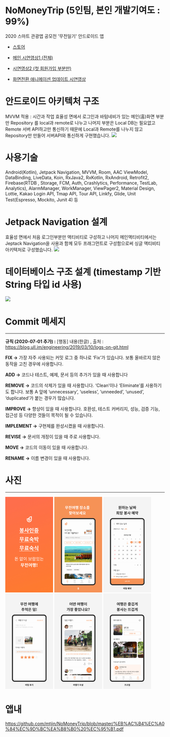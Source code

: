 # NoMoneyTrip (5인팀, 본인 개발기여도 : 99%)
2020 스마트 관광앱 공모전 '무전일기' 안드로이드 앱
- [스토어](https://play.google.com/store/apps/details?id=com.mtjin.nomoneytrip)

- [메인 시연영상1 (전체)](https://youtu.be/Ty2MfKSNdso)

- [시연영상2 (첫 회원가입 부분만)](https://youtu.be/f2-8GOL8esE)

- [화면전환 애니메이션 업데이트 시연영상](https://www.youtube.com/watch?v=snzmKRwiOVM)



# 안드로이드 아키텍처 구조
MVVM 적용 : 시간과 작업 효율성 면에서 로그인과 바텀네비가 있는 메인(홈)화면 부분만 Repository 를 local과 remote로 나누고 나머지 부분은 Local DB는 필요없고 Remote 서버 API하고만 통신하기 때문에 Local과 Remote를 나누지 않고 Repository만 만들어 서버API와 통신하게 구현했습니다.
<img src="https://user-images.githubusercontent.com/37071007/103278060-ed3a8e00-4a0d-11eb-9047-76e80fb0f7ac.png" ></img>


# 사용기술
Android(Kotlin), Jetpack Navigation, MVVM, Room, AAC ViewModel, DataBinding, LiveData, Koin, RxJava2, RxKotlin, RxAndroid, Retrofit2, Firebase(RTDB , Storage, FCM, Auth, Crashlytics, Performance, TestLab, Analytics), AlarmManager, WorkManager, ViewPager2, Material Design, Lottie,  Kakao Login API, Tmap API, Tour API, Linkfy, Glide, Unit Test(Espresso, Mockito, Junit 4) 등


# Jetpack Navigation 설계
효율성 면에서 처음 로그인부분만 액티비티로 구성하고 나머지 메인액티비티에서는 Jeptack Navigation을 사용과 함께 모두 프래그먼트로 구성함으로써 싱글 액티비티 아키텍처로 구성했습니다.
<img src="https://user-images.githubusercontent.com/37071007/99547497-eece6a80-29fa-11eb-88d6-b128a51beee9.png" ></img>


# 데이터베이스 구조 설계 (timestamp 기반 String 타입 id 사용)
<img src="https://user-images.githubusercontent.com/37071007/95646136-63f77780-0b00-11eb-87dc-6b0207303803.png"/>


# Commit 메세지
-----------
**규칙 (2020-07-01 추가) :** [행동] 내용(한글) , 출처 : https://blog.ull.im/engineering/2019/03/10/logs-on-git.html

**FIX ->**
가장 자주 사용되는 커밋 로그 중 하나로 ‘Fix’가 있습니다. 보통 올바르지 않은 동작을 고친 경우에 사용합니다.

**ADD ->**
코드나 테스트, 예제, 문서 등의 추가가 있을 때 사용합니다

**REMOVE ->**
코드의 삭제가 있을 때 사용합니다. ‘Clean’이나 ‘Eliminate’를 사용하기도 합니다. 보통 A 앞에 ‘unnecessary’, ‘useless’, ‘unneeded’, ‘unused’, ‘duplicated’가 붙는 경우가 많습니다.

**IMPROVE ->**
향상이 있을 때 사용합니다. 호환성, 테스트 커버리지, 성능, 검증 기능, 접근성 등 다양한 것들이 목적이 될 수 있습니다.

**IMPLEMENT ->**
구현체를 완성시켰을 때 사용합니다.

**REVISE ->**
문서의 개정이 있을 때 주로 사용합니다.

**MOVE ->**
코드의 이동이 있을 때 사용합니다.

**RENAME ->**
이름 변경이 있을 때 사용합니다.


# 사진
------------
<img src="https://github.com/mtjin/NoMoneyTrip/blob/master/playstore_file/%ED%94%8C%EB%A0%88%EC%9D%B4%EC%8A%A4%ED%86%A0%EC%96%B4%EC%82%AC%EC%A7%84.jpg?raw=true" width="30%"></img>
<img src="https://github.com/mtjin/NoMoneyTrip/blob/master/playstore_file/%ED%94%8C%EB%A0%88%EC%9D%B4%EC%8A%A4%ED%86%A0%EC%96%B4%EC%82%AC%EC%A7%842.jpg?raw=true" width="30%"></img>
<img src="https://github.com/mtjin/NoMoneyTrip/blob/master/playstore_file/%ED%94%8C%EB%A0%88%EC%9D%B4%EC%8A%A4%ED%86%A0%EC%96%B4%EC%82%AC%EC%A7%843.jpg?raw=true" width="30%"></img>
<img src="https://github.com/mtjin/NoMoneyTrip/blob/master/playstore_file/%ED%94%8C%EB%A0%88%EC%9D%B4%EC%8A%A4%ED%86%A0%EC%96%B4%EC%82%AC%EC%A7%844.jpg?raw=true" width="30%"></img>
<img src="https://github.com/mtjin/NoMoneyTrip/blob/master/playstore_file/%ED%94%8C%EB%A0%88%EC%9D%B4%EC%8A%A4%ED%86%A0%EC%96%B4%EC%82%AC%EC%A7%845.jpg?raw=true" width="30%"></img>
<img src="https://github.com/mtjin/NoMoneyTrip/blob/master/playstore_file/%ED%94%8C%EB%A0%88%EC%9D%B4%EC%8A%A4%ED%86%A0%EC%96%B4%EC%82%AC%EC%A7%846.jpg?raw=true" width="30%"></img>


# 앱내 
https://github.com/mtjin/NoMoneyTrip/blob/master/%EB%AC%B4%EC%A0%84%EC%9D%BC%EA%B8%B0%20%EC%95%B1.pdf

